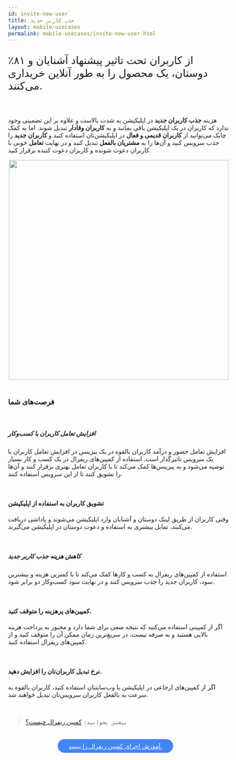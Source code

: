 ```yaml
---
id: invite-new-user
title: جذب کاربر جدید
layout: mobile-usecases
permalink: mobile-usecases/invite-new-user.html
---
```


<p style="
    font-size: x-large;
"> ٪۸۱  از کاربران تحت تاثیر پیشنهاد آشنایان و دوستان، یک محصول را به طور آنلاین خریداری می‌کنند.</p>

<br>

هزینه **جذب کاربران جدید** در اپلیکیشن به شدت بالاست و علاوه بر این تضمینی وجود ندارد که کاربران در یک اپلیکیشن باقی بمانند و به **کاربران وفادار** تبدیل شوند. اما به کمک چابک می‌توانید از **کاربران قدیمی و فعال** در اپلیکیشن‌تان استفاده کنید و **کاربران جدید** را جذب سرویس کنید و آن‌ها را به **مشتریان بالفعل** تبدیل کنید و در نهایت **تعامل** خوبی با کاربران دعوت شونده  و کاربران دعوت کننده برقرار کنید.


<div style="text-align: center;"><img src="http://uupload.ir/files/o5c6_how-attract-new-users-with-referral-campaigns-blog.chabok.io.png" class="img-fluid" style="
    width: 500px;
"></div> 

<br>

### فرصت‌های شما

<br>

##### افزایش تعامل کاربران با کسب‌و‌کار

افزایش تعامل حضور و درآمد کاربران بالقوه در یک بیزینس در افزایش تعامل کاربران با یک سرویس تاثیرگذار است.
استفاده از کمپین‌های ریفرال در یک کسب و کار بسیار توصیه می‌شود و به بیزینس‌ها کمک می‌کند تا با کاربران تعامل بهتری برقرار کنند و آن‌ها را تشویق کنند تا از این  سرویس استفاده کنند.

<br>

<h4>
تشویق کاربران به استفاده از اپلیکیشن 
</h4>

وقتی کاربران از طریق لینک دوستان و آشنایان وارد اپلیکیشن می‌شوند و پاداشی دریافت می‌کنند، تمایل بیشتری به استفاده و دعوت دوستان در اپلیکیشن می‌گیرند.

<br>

#####  کاهش هزینه جذب کاربر جدید

استفاده از کمپین‌های ریفرال به کسب و کارها کمک می‌کند تا با کمترین هزینه و بیشترین سود، کاربران جدید را جذب سرویس کنند و در نهایت سود کسب‌و‌کار دو برابر شود.

<br>

<h4>
کمپین‌های پرهزینه را متوقف کنید.
</h4>

اگر از کمپینی استفاده می‌کنید که نتیجه منفی برای شما دارد و مجبور به پرداخت هزینه بالایی هستید و به صرفه نیست، در سریع‌ترین زمان ممکن آن را متوقف کنید و از کمپین‌های ریفرال استفاده کنید.

<br>

<h4>
نرخ تبدیل کاربران‌تان را افزایش دهید.
</h4>


اگر از کمپین‌های ارجاعی در اپلیکیشن یا وب‌سایتتان استفاده کنید، کاربران بالقوه به سرعت به بالفعل کاربران سرویس‌تان تبدیل خواهند شد.

<br>

>`بیشتر بخوانید:` [کمپین‌ ریفرال چیست؟](https://bit.ly/2uA8net/)


<br>

<div align="center">   
    <a style="display: inline-block; text-align: center; border-radius: 40px; background: #4285f4; color: white !important; padding: 7px 25px; margin-right: 15px; cursor: pointer; transition: all 0.25s ease;" href="/guides/how-to-run-referral-campaign.html">آموزش اجرای کمپین ریفرال را ببینید.
</a>
</div>


